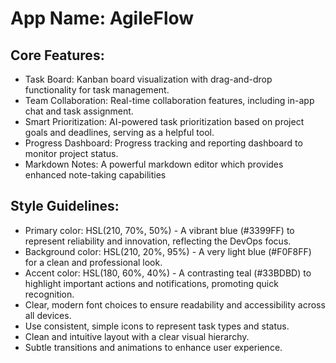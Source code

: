 # **App Name**: AgileFlow

## Core Features:

- Task Board: Kanban board visualization with drag-and-drop functionality for task management.
- Team Collaboration: Real-time collaboration features, including in-app chat and task assignment.
- Smart Prioritization: AI-powered task prioritization based on project goals and deadlines, serving as a helpful tool.
- Progress Dashboard: Progress tracking and reporting dashboard to monitor project status.
- Markdown Notes: A powerful markdown editor which provides enhanced note-taking capabilities

## Style Guidelines:

- Primary color: HSL(210, 70%, 50%) - A vibrant blue (#3399FF) to represent reliability and innovation, reflecting the DevOps focus.
- Background color: HSL(210, 20%, 95%) - A very light blue (#F0F8FF) for a clean and professional look.
- Accent color: HSL(180, 60%, 40%) - A contrasting teal (#33BDBD) to highlight important actions and notifications, promoting quick recognition.
- Clear, modern font choices to ensure readability and accessibility across all devices.
- Use consistent, simple icons to represent task types and status.
- Clean and intuitive layout with a clear visual hierarchy.
- Subtle transitions and animations to enhance user experience.